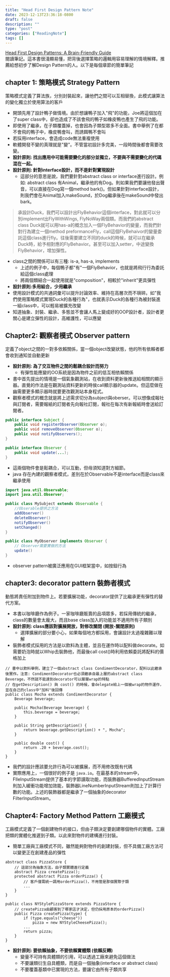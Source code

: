 ```yaml
---
title: "Head First Design Pattern Note"
date: 2023-12-13T23:36:18-0800
draft: false
description: ""
type: "post"
categories: ["ReadingNote"]
tags: []
---
```

[Head First Design Patterns: A Brain-Friendly Guide](https://www.amazon.com/Head-First-Design-Patterns-Brain-Friendly/dp/0596007124)\
閱讀筆記。這本書很淺顯易懂，把背後選擇策略的邏輯用容易理解的情境解釋。推薦給想初步了解Design Pattern的人。以下是每個章節的簡單筆記
## chapter 1: 策略模式 Strategy Pattern
策略模式定義了算法族，分別封裝起來，讓他們之間可以互相替換，此模式讓算法的變化獨立於使用算法的客戶

* 開頭先用了設計鴨子做情境。由於想讓鴨子加入"飛"的功能，Joe將這個加在了super class中，卻也造成了不該會飛的鴨子如橡皮鴨也產生了飛的功能。
* 即使用了繼承，在子類覆蓋掉，也會因為子類型眾多不全面。書中舉例了在都不會飛的鴨子中，橡皮鴨會叫，而誘餌鴨不會叫
* 若採用interface，會造成code無法重複使用
* 軟體開發不變的真理就是"變"。不管當初設計多完美，一段時間後都會需要改變。
* **設計原則: 找出應用中可能需要變化的部分並獨立，不要與不需要變化的代碼混在一起。**
* **設計原則: 針對interface設計，而不是針對實現設計**
    * 這部分的意思是說，我們要針對abstract class or interface進行設計。例如: abstract class 有Animal，繼承他的有Dog。則如果我們要讓他發出聲音，可以直接在Dog寫一個method bark()。但如果針對interface設計，則我們會在Animal加入makeSound，於Dog繼承後在makeSound中發出bark。

>承設計Duck，我們可以設計出FlyBehavior這個interface，對此就可以分別implement出FlyWithWings, FlyNoWay兩個類。而我們的abstract class Duck就可以用has-a的概念加入一個FlyBehavior的變量，而我們針對行為建立一個method preformanceFly，call這個FlyBehaivor的變量委託這個class進行fly。往後需要建立不同的duck的時候，就可以在繼承Duck時，給予相對應的FlyBehavior。甚至可以加入setter，中途變換FlyBehavior，增加彈性。

* class之間的關係可以有三種: is-a, has-a, implements
    * 上述的例子中，每個鴨子都"有"一個FlyBehavior，也就是將飛行行為委託給這個class處理
    * 將兩個類結合一起使用就是"composition"，相較於"inherit"更具彈性
*  **設計原則:多用組合，少用繼承**
*  使用設計模式的共通詞彙可以提升討論效率、維持在高層次而不瑣碎。如"我們使用策略模式實現Duck的各種行為"，也就表示Duck的各種行為被封裝進一組class中，可以輕易被擴充改變
*  知道抽象、封裝、繼承、多態並不會讓人馬上變成好的OOP設計者，設計者更關心是建立彈性的設計，高維護性，可以應變

## Chapter2: 觀察者模式 Observer pattern
定義了object之間的一對多依賴關係，當一個object改變狀態，他的所有依賴者都會收到通知並自動更新

* **設計原則: 為了交互物件之間的鬆耦合設計而努力**
    * 有彈性能應變的OO系統是因為物件之前的低互相依賴關係
* 書中首先提出的情境是一個氣象觀測站，在收到資料更新後推送給相關的顯示器。直覺的作法是在觀測站資料更新的時侯call顯示器的update。但這麼做在幽需要更多顯示器時就要更改觀測站本身程式。
* 觀察者模式的概念就是將上述需求切分為subject與oberser。可以想像成報社與訂閱者，需要報紙的訂閱者先向報社訂閱，報社在每次有新報紙時會送給訂閱者。

```java
public interface Subject {
    public void registerObserver(Observer o);
    public void removeObserver(Observer o);
    public void notifyObservers();
}

public interface Observer {
    public void update(...);
}
```

* 這兩個物件會是鬆耦合，可以互動，但毋須知道對方細節。
* java 存在內建的觀察者模式，差別在於Observable不是interface而是class來繼承使用
```java
import java.util.Observable;
import java.util.Observer;

public class MySubject extends Observable {
    //Obserable提供之方法
    addObserver()
    deleteObserver()
    notifyObserver()
    setChanged()
}

public class MyObserver implements Observer {
    // Observer需要實做的方法
    update()
}
```
* observer pattern被廣泛應用在GUI框架當中，如按鈕行為

## chapter3: decorator pattern 裝飾者模式
動態將責任附加到物件上。若要擴展功能，decorator提供了比繼承更有彈性的替代方案。

* 本書以咖啡廳作為例子。一家咖啡廳販賣的品項眾多，若採用傳統的繼承，class的數量會太龐大，而且base class加入的功能並不適用所有子類別
* **設計原則: class應該對擴展開放，對修改關閉 (開放-關閉原則)**
    * 選擇擴展的部分要小心，如果每個地方都採用，會讓設計太過複雜難以理解
* 裝飾者模式採用的方法是以飲料為主體，並且在運作時以配料做decorate。如需要奶泡時就以Whip去裝飾他，而最後call cost()時利用依賴委託將配料的價格加上
```java!
// 書中以飲料舉例，建立了一個abstract class CondimentDecorator，配料以此繼承後實作。注意: CondimentDecorator也必須繼承自最上層的abstract class Beverage，不然就不能達到decorator可以層層wrap的特點
// 在getDescription() 與 cost() 的時候，會delegate給上一個被wrap的物件運作，並在自己的class中"加料"後回傳
public class Mocha extends CondimentDecorator {
    Beverage beverage;
    
    public Mocha(Beverage beverage) {
        this.beverage = beverage;
    }
    
    public String getDescription() {
        return beverage.getDescription() + ", Mocha";
    }
    
    public double cost() {
        return .20 + beverage.cost();
    }
}
```
* 我們的設計應該要允許行為可以被擴展，而不用修改既有代碼
* 實際應用上，一個很好的例子是 `java.io`。在最基本的stream中，FIleInputStream提供了基本的字節讀取功能，而裝飾器BufferedInputStream則加入緩衝功能增加效能，裝飾器LineNumberInputStream則加上了計算行數的功能。上述的裝飾器都是繼承了一個抽象的decorator FilterInputStream。

## Chapter4: Factory Method Pattern 工廠模式
工廠模式定義了一個創建物件的接口，但由子類決定要創建哪個物件的實體。工廠把類的實體化推遲到子類。以此來對物件的建構進行封裝。

* 簡單工廠與工廠模式不同，雖然能夠對物件的創建封裝，但不具備工廠方法可以變更正在創建產品的彈性
```java!
abstract class PizzaStore {
    // 這部分為抽象方法，由子類實體進行定義
    abstract Pizza createPizza();
    protected abstract Pizza orderPizza() {
        // 客戶僅需統一調用orderPizza()，不用管是那個實際子類
        ...
    }
} 

public class NYStylePizzaStore extends PizzaStore {
    // createPizza由顧客到了哪家店才決定，但仍採用原本的orderPizza()
    public Pizza createPizza(type) {
        if (type.equals("cheese"))
            pizza = new NYStyleCheesePizza();
        ...
        return pizza;
    }    
}

```
* **設計原則: 要依賴抽象，不要依賴實體類 (依賴反轉)**
    * 變量不可持有具體類的引用，可以透過工廠來避免這個做法
    * 不要讓類衍生自具體類，而是自一個抽象(interface or abstract class)
    * 不要覆蓋基類中已實現的方法，要讓它由所有子類共享
